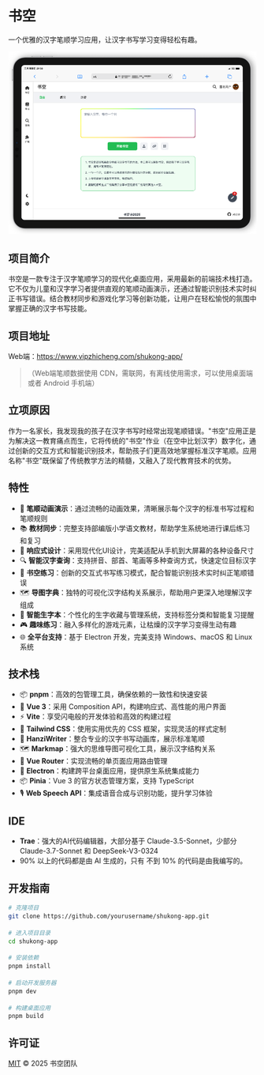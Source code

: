 # 书空

一个优雅的汉字笔顺学习应用，让汉字书写学习变得轻松有趣。

![](./screenshots/home.png)

## 项目简介

书空是一款专注于汉字笔顺学习的现代化桌面应用，采用最新的前端技术栈打造。它不仅为儿童和汉字学习者提供直观的笔顺动画演示，还通过智能识别技术实时纠正书写错误。结合教材同步和游戏化学习等创新功能，让用户在轻松愉悦的氛围中掌握正确的汉字书写技能。

## 项目地址

Web端：https://www.vipzhicheng.com/shukong-app/

> （Web端笔顺数据使用 CDN，需联网，有离线使用需求，可以使用桌面端或者 Android 手机端）

## 立项原因

作为一名家长，我发现我的孩子在汉字书写时经常出现笔顺错误。"书空"应用正是为解决这一教育痛点而生，它将传统的"书空"作业（在空中比划汉字）数字化，通过创新的交互方式和智能识别技术，帮助孩子们更高效地掌握标准汉字笔顺。应用名称"书空"既保留了传统教学方法的精髓，又融入了现代教育技术的优势。

## 特性

- 🎯 **笔顺动画演示**：通过流畅的动画效果，清晰展示每个汉字的标准书写过程和笔顺规则
- 📚 **教材同步**：完整支持部编版小学语文教材，帮助学生系统地进行课后练习和复习
- 🎨 **响应式设计**：采用现代化UI设计，完美适配从手机到大屏幕的各种设备尺寸
- 🔍 **智能汉字查询**：支持拼音、部首、笔画等多种查询方式，快速定位目标汉字
- 📝 **书空练习**：创新的交互式书写练习模式，配合智能识别技术实时纠正笔顺错误
- 🗺️ **导图字典**：独特的可视化汉字结构关系展示，帮助用户更深入地理解汉字组成
- 📖 **智能生字本**：个性化的生字收藏与管理系统，支持标签分类和智能复习提醒
- 🎮 **趣味练习**：融入多样化的游戏元素，让枯燥的汉字学习变得生动有趣
- 🌐 **全平台支持**：基于 Electron 开发，完美支持 Windows、macOS 和 Linux 系统

## 技术栈

- 📦 **pnpm**：高效的包管理工具，确保依赖的一致性和快速安装
- 🚀 **Vue 3**：采用 Composition API，构建响应式、高性能的用户界面
- ⚡️ **Vite**：享受闪电般的开发体验和高效的构建过程
- 🎨 **Tailwind CSS**：使用实用优先的 CSS 框架，实现灵活的样式定制
- 📝 **HanziWriter**：整合专业的汉字书写动画库，展示标准笔顺
- 🗺️ **Markmap**：强大的思维导图可视化工具，展示汉字结构关系
- 🎯 **Vue Router**：实现流畅的单页面应用路由管理
- 🔧 **Electron**：构建跨平台桌面应用，提供原生系统集成能力
- 📦 **Pinia**：Vue 3 的官方状态管理方案，支持 TypeScript
- 🎙️ **Web Speech API**：集成语音合成与识别功能，提升学习体验

## IDE

- **Trae**：强大的AI代码编辑器，大部分基于 Claude-3.5-Sonnet，少部分 Claude-3.7-Sonnet 和 DeepSeek-V3-0324
- 90% 以上的代码都是由 AI 生成的，只有 不到 10% 的代码是由我编写的。

## 开发指南

```bash
# 克隆项目
git clone https://github.com/yourusername/shukong-app.git

# 进入项目目录
cd shukong-app

# 安装依赖
pnpm install

# 启动开发服务器
pnpm dev

# 构建桌面应用
pnpm build
```

## 许可证

[MIT](LICENSE.txt) © 2025 书空团队
